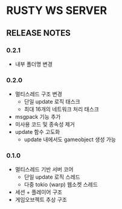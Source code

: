 # RUSTY WS SERVER

## RELEASE NOTES

### 0.2.1

- 내부 폴더명 변경

### 0.2.0

- 멀티스레드 구조 변경
  - 단일 update 로직 태스크
  - 최대 16개의 네트워크 처리 태스크
- msgpack 기능 추가
- 미사용 코드 및 종속성 제거
- update 함수 고도화
  - update 내에서도 gameobject 생성 가능

### 0.1.0

- 멀티스레드 기반 서버 코어
  - 단일 update 로직 스레드
  - 다중 tokio (warp) 웹소켓 스레드
- 세션 + 플레이어 구조
- 게임오브젝트 추상 구조
